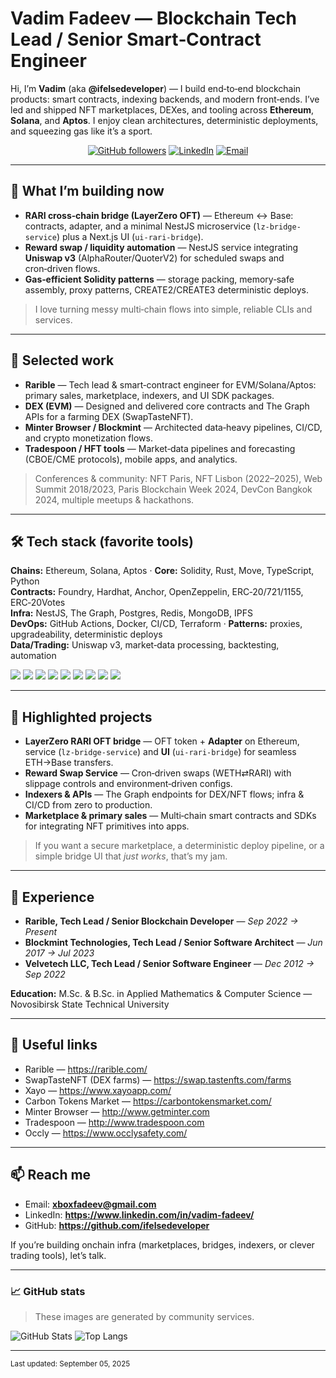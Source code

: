 # Vadim Fadeev — Blockchain Tech Lead / Senior Smart‑Contract Engineer

Hi, I’m **Vadim** (aka **@ifelsedeveloper**) — I build end‑to‑end blockchain products: smart contracts, indexing backends, and modern front‑ends. I’ve led and shipped NFT marketplaces, DEXes, and tooling across **Ethereum**, **Solana**, and **Aptos**. I enjoy clean architectures, deterministic deployments, and squeezing gas like it’s a sport.

<p align="center">
  <a href="https://github.com/ifelsedeveloper"><img alt="GitHub followers" src="https://img.shields.io/github/followers/ifelsedeveloper?label=Follow&style=for-the-badge"></a>
  <a href="https://www.linkedin.com/in/vadim-fadeev/"><img alt="LinkedIn" src="https://img.shields.io/badge/LinkedIn-vadim--fadeev-blue?style=for-the-badge&logo=linkedin"></a>
  <a href="mailto:xboxfadeev@gmail.com"><img alt="Email" src="https://img.shields.io/badge/Contact-Email-success?style=for-the-badge&logo=gmail"></a>
</p>

---

## 🚀 What I’m building now
- **RARI cross‑chain bridge (LayerZero OFT)** — Ethereum ↔ Base: contracts, adapter, and a minimal NestJS microservice (`lz-bridge-service`) plus a Next.js UI (`ui-rari-bridge`).
- **Reward swap / liquidity automation** — NestJS service integrating **Uniswap v3** (AlphaRouter/QuoterV2) for scheduled swaps and cron‑driven flows.
- **Gas‑efficient Solidity patterns** — storage packing, memory‑safe assembly, proxy patterns, CREATE2/CREATE3 deterministic deploys.

> I love turning messy multi‑chain flows into simple, reliable CLIs and services.

---

## 🧩 Selected work
- **Rarible** — Tech lead & smart‑contract engineer for EVM/Solana/Aptos: primary sales, marketplace, indexers, and UI SDK packages.
- **DEX (EVM)** — Designed and delivered core contracts and The Graph APIs for a farming DEX (SwapTasteNFT).
- **Minter Browser / Blockmint** — Architected data‑heavy pipelines, CI/CD, and crypto monetization flows.
- **Tradespoon / HFT tools** — Market‑data pipelines and forecasting (CBOE/CME protocols), mobile apps, and analytics.

> Conferences & community: NFT Paris, NFT Lisbon (2022–2025), Web Summit 2018/2023, Paris Blockchain Week 2024, DevCon Bangkok 2024, multiple meetups & hackathons.

---

## 🛠️ Tech stack (favorite tools)
**Chains:** Ethereum, Solana, Aptos · **Core:** Solidity, Rust, Move, TypeScript, Python  
**Contracts:** Foundry, Hardhat, Anchor, OpenZeppelin, ERC‑20/721/1155, ERC‑20Votes  
**Infra:** NestJS, The Graph, Postgres, Redis, MongoDB, IPFS  
**DevOps:** GitHub Actions, Docker, CI/CD, Terraform · **Patterns:** proxies, upgradeability, deterministic deploys  
**Data/Trading:** Uniswap v3, market‑data processing, backtesting, automation

<p>
  <img src="https://img.shields.io/badge/Solidity-363636?logo=solidity&logoColor=white"> 
  <img src="https://img.shields.io/badge/Foundry-black">
  <img src="https://img.shields.io/badge/Hardhat-181717?logo=hardhat">
  <img src="https://img.shields.io/badge/TypeScript-3178C6?logo=typescript&logoColor=white">
  <img src="https://img.shields.io/badge/NestJS-EA2845?logo=nestjs&logoColor=white">
  <img src="https://img.shields.io/badge/The%20Graph-6747ED?logo=thegraph&logoColor=white">
  <img src="https://img.shields.io/badge/Postgres-316192?logo=postgresql&logoColor=white">
  <img src="https://img.shields.io/badge/Redis-DC382D?logo=redis&logoColor=white">
  <img src="https://img.shields.io/badge/Docker-2496ED?logo=docker&logoColor=white">
</p>

---

## 🧪 Highlighted projects
- **LayerZero RARI OFT bridge** — OFT token + **Adapter** on Ethereum, service (`lz-bridge-service`) and **UI** (`ui-rari-bridge`) for seamless ETH→Base transfers.  
- **Reward Swap Service** — Cron‑driven swaps (WETH⇄RARI) with slippage controls and environment‑driven configs.  
- **Indexers & APIs** — The Graph endpoints for DEX/NFT flows; infra & CI/CD from zero to production.  
- **Marketplace & primary sales** — Multi‑chain smart contracts and SDKs for integrating NFT primitives into apps.

> If you want a secure marketplace, a deterministic deploy pipeline, or a simple bridge UI that *just works*, that’s my jam.

---

## 🧭 Experience
- **Rarible, Tech Lead / Senior Blockchain Developer** — *Sep 2022 → Present*  
- **Blockmint Technologies, Tech Lead / Senior Software Architect** — *Jun 2017 → Jul 2023*  
- **Velvetech LLC, Tech Lead / Senior Software Engineer** — *Dec 2012 → Sep 2022*  

**Education:** M.Sc. & B.Sc. in Applied Mathematics & Computer Science — Novosibirsk State Technical University

---

## 🔗 Useful links
- Rarible — https://rarible.com/  
- SwapTasteNFT (DEX farms) — https://swap.tastenfts.com/farms  
- Xayo — https://www.xayoapp.com/  
- Carbon Tokens Market — https://carbontokensmarket.com/  
- Minter Browser — http://www.getminter.com  
- Tradespoon — http://www.tradespoon.com  
- Occly — https://www.occlysafety.com/

---

## 📫 Reach me
- Email: **xboxfadeev@gmail.com**
- LinkedIn: **https://www.linkedin.com/in/vadim-fadeev/**
- GitHub: **https://github.com/ifelsedeveloper**

If you’re building onchain infra (marketplaces, bridges, indexers, or clever trading tools), let’s talk.

---

### 📈 GitHub stats
> These images are generated by community services.

![GitHub Stats](https://github-readme-stats.vercel.app/api?username=ifelsedeveloper&show_icons=true)
![Top Langs](https://github-readme-stats.vercel.app/api/top-langs/?username=ifelsedeveloper&layout=compact)

---

<sub>Last updated: September 05, 2025</sub>
